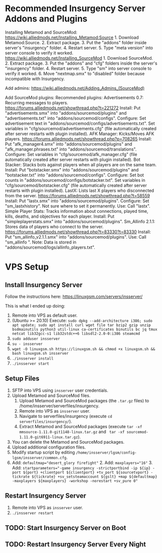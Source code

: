 # Recommended Insurgency Server Addons and Plugins

Installing Metamod and SourceMod:
	https://wiki.alliedmods.net/Installing_Metamod:Source
		1. Download Metamod:Source.
		2. Extract package.
		3. Put the "addons" folder inside server's "insurgency" folder.
		4. Restart server.
		5. Type "meta version" into server console to verify it worked.
	https://wiki.alliedmods.net/Installing_SourceMod
		1. Download SourceMod.
		2. Extract package.
		3. Put the "addons" and "cfg" folders inside the server's "insurgency" folder.
		4. Restart server.
		5. Type "sm" into server console to verify it worked.
		6. Move "nextmap.smx" to "disabled" folder because incompatible with Insurgency. 

Add admins: https://wiki.alliedmods.net/Adding_Admins_(SourceMod)

Add SourceMod plugins:
	Recommended plugins:
		Advertisements 0.7: Recurring messages to players. https://forums.alliedmods.net/showthread.php?t=221272
			Install: Put "advertisements.smx" into "addons/sourcemod/plugins" and "advertisements.txt" into "addons/sourcemod/configs".
			Configure: Set advertisement text in "addons/sourcemod/configs/advertisements.txt". Set variables in "cfg/sourcemod/advertisements.cfg" (file automatically created after server restarts with plugin installed).
		AFK Manager: Kicks/Moves AFK players. https://forums.alliedmods.net/showthread.php?p=708265
			Install: Put "afk_manager4.smx" into "addons/sourcemod/plugins" and "afk_manager.phrases.txt" into "addons/sourcemod/translations".
			Configure: Set variables in "cfg/sourcemod/afk_manager.cfg" (file automatically created after server restarts with plugin installed).
		Bot Stacker: Stacks bots against players when all players are on the same team.
			Install: Put "botstacker.smx" into "addons/sourcemod/plugins" and "botstacker.txt" into "addons/sourcemod/configs".
			Configure: Set bot counts in "addons/sourcemod/configs/botstacker.txt". Set variables in "cfg/sourcemod/botstacker.cfg" (file automatically created after server restarts with plugin installed).
		LastX: Lists last X players who disconnected from the server. https://forums.alliedmods.net/showthread.php?t=58559
			Install: Put "lastx.smx" into "addons/sourcemod/plugins".
			Configure: Set "sm_lastxhistory". Not sure where to set it permanently.
			Use: Call "lastx".
		Simple Player Stats: Tracks information about connections, played time, kills, deaths, and objectives for each player.
			Install: Put "simpleplayerstats.smx" into "addons/sourcemod/plugins".
		Sm_Allinfo 2.1.1: Stores data of players who connect to the server. https://forums.alliedmods.net/showthread.php?t=83330?t=83330
			Install: Put "sm_allinfo_v2.1.1.smx"  into "addons/sourcemod/plugins".
			Use: Call "sm_allinfo <player name>".
			Note: Data is stored in "addons/sourcemod/logs/allinfo_players.txt".

# VPS Setup

## Install Insurgency Server
Follow the instructions here: https://linuxgsm.com/servers/insserver/

This is what I ended up doing:
1. Remote into VPS as default user.
2. (Ubuntu >= 20.10) Execute: `sudo dpkg --add-architecture i386; sudo apt update; sudo apt install curl wget file tar bzip2 gzip unzip bsdmainutils python3 util-linux ca-certificates binutils bc jq tmux netcat lib32gcc-s1 lib32stdc++6 libsdl2-2.0-0:i386 steamcmd`
3. `sudo adduser insserver`
4. `su - insserver`
5. `wget -O linuxgsm.sh https://linuxgsm.sh && chmod +x linuxgsm.sh && bash linuxgsm.sh insserver`
6. `./insserver install`
7. `./insserver start`

## Setup Files
1. SFTP into VPS using `insserver` user credentials.
2. Upload Metamod and SourceMod files.
	1. Upload Metamod and SourceMod packages (the `.tar.gz` files) to /home/insserver/serverfiles/insurgency.
	2. Remote into VPS as `insserver` user.
	3. Navigate to serverfiles/insurgency (execute `cd serverfiles/insurgency/`).
	4. Extract Metamod and SourceMod packages (execute `tar -xf mmsource-1.11.0-git1148-linux.tar.gz` and ` tar -xf sourcemod-1.11.0-git6911-linux.tar.gz`).
  5. You can delete the Metamod and SourceMod packages.
3. Upload additional configuration files.
4. Modify startup script by editing `/home/insserver/lgsm/config-lgsm/insserver/common.cfg`.
  1. Add: `defaultmap="desert_glory firefight"`
	2. Add: `maxplayers="16"`
	3. Add: `startparameters="-game insurgency -strictportbind -ip ${ip} -port ${port} +clientport ${clientport} +tv_port ${sourcetvport} -tickrate ${tickrate} +sv_setsteamaccount ${gslt} +map ${defaultmap} -maxplayers ${maxplayers} -workshop -norestart +sv_pure 0"`

## Restart Insurgency Server
1. Remote into VPS as `insserver` user.
2. `./insserver restart`

## TODO: Start Insurgency Server on Boot
## TODO: Restart Insurgency Server Every Night
